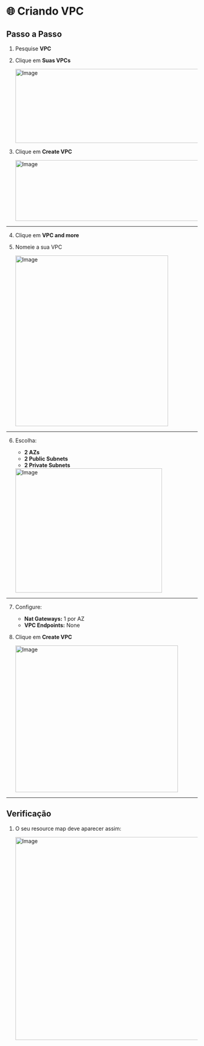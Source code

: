 # 🌐 Criando VPC

## Passo a Passo

1. Pesquise **VPC**  

2. Clique em **Suas VPCs**  

   <img width="746" height="195" alt="Image" src="https://github.com/user-attachments/assets/1c61088d-dd00-4ab3-b5d9-64dd4c8575c7" />

3. Clique em **Create VPC**  

   <img width="1174" height="160" alt="Image" src="https://github.com/user-attachments/assets/c48f6425-a1af-4948-a33d-ed19e24e6012" />

---

4. Clique em **VPC and more**

5. Nomeie a sua VPC  

   <img width="402" height="449" alt="Image" src="https://github.com/user-attachments/assets/e9343a67-ad32-4035-a158-e5ff92e203fc" />

---

6. Escolha:
   - **2 AZs**  
   - **2 Public Subnets**  
   - **2 Private Subnets**  

   <img width="386" height="327" alt="Image" src="https://github.com/user-attachments/assets/046e08b0-1724-4ab0-9ff2-4d855319399e" />

---

7. Configure:
   - **Nat Gateways:** 1 por AZ  
   - **VPC Endpoints:** None
     
8. Clique em **Create VPC**  

   <img width="428" height="386" alt="Image" src="https://github.com/user-attachments/assets/4d07cec8-e01a-4ad9-a876-80fd40320533" />

---

## Verificação

1. O seu resource map deve aparecer assim:

   <img width="2226" height="534" alt="Image" src="https://github.com/user-attachments/assets/d1079948-5f0b-47d5-8bf9-8145cef5e6ed" />



